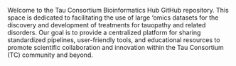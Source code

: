 Welcome to the Tau Consortium Bioinformatics Hub GitHub repository. This space is dedicated to facilitating the use of large ‘omics datasets for the discovery and development of treatments for tauopathy and related disorders. Our goal is to provide a centralized platform for sharing standardized pipelines, user-friendly tools, and educational resources to promote scientific collaboration and innovation within the Tau Consortium (TC) community and beyond.
